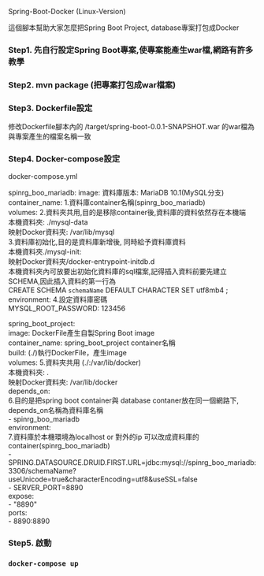  Spring-Boot-Docker (Linux-Version)

這個腳本幫助大家怎麼把Spring Boot Project, database專案打包成Docker<br>

### Step1. 先自行設定Spring Boot專案,使專案能產生war檔,網路有許多教學

### Step2. mvn package (把專案打包成war檔案) 

### Step3. Dockerfile設定
修改Dockerfile腳本內的 /target/spring-boot-0.0.1-SNAPSHOT.war 的war檔為與專案產生的檔案名稱一致

### Step4. Docker-compose設定
 docker-compose.yml   
 
   spinrg_boo_mariadb:
     image: 資料庫版本: MariaDB 10.1(MySQL分支) <br>
     container_name: 1.資料庫container名稱(spinrg_boo_mariadb)<br>
     volumes: 2.資料夾共用,目的是移除container後,資料庫的資料依然存在本機端<br>
                           本機資料夾: ./mysql-data <br>
                           映射Docker資料夾: /var/lib/mysql<br>
              3.資料庫初始化,目的是資料庫新增後, 同時給予資料庫資料<br>
                            本機資料夾./mysql-init:<br>
                            映射Docker資料夾/docker-entrypoint-initdb.d<br>
                            本機資料夾內可放要出初始化資料庫的sql檔案,記得插入資料前要先建立SCHEMA,因此插入資料的第一行為 <br>
                            CREATE SCHEMA `schemaName` DEFAULT CHARACTER SET utf8mb4 ;<br>
    environment:  4.設定資料庫密碼<br>
                  MYSQL_ROOT_PASSWORD: 123456<br>
                  
   spring_boot_project:<br>
    image: DockerFile產生自製Spring Boot image<br>
    container_name: spring_boot_project container名稱<br>
    build:  (./)執行DockerFile，產生image <br>
    volumes: 5.資料夾共用 (./:/var/lib/docker)<br>
                         本機資料夾: . <br>
                         映射Docker資料夾: /var/lib/docker<br>
    depends_on:<br>
        6.目的是把spring boot container與 database contaner放在同一個網路下, depends_on名稱為資料庫名稱<br>
    -   spinrg_boo_mariadb<br>
    environment:<br>
         7.資料庫於本機環境為localhost or 對外的ip 可以改成資料庫的container(spinrg_boo_mariadb)<br>
        - SPRING.DATASOURCE.DRUID.FIRST.URL=jdbc:mysql://spinrg_boo_mariadb:3306/schemaName?useUnicode=true&characterEncoding=utf8&useSSL=false<br>
        - SERVER_PORT=8890<br>
    expose:<br>
      - "8890"<br>
    ports:<br>
        - 8890:8890<br>
 
### Step5. 啟動
### `docker-compose up`
